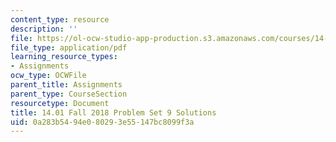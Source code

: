 ```yaml
---
content_type: resource
description: ''
file: https://ol-ocw-studio-app-production.s3.amazonaws.com/courses/14-01-principles-of-microeconomics-fall-2018/0a283b5494e080293e55147bc8099f3a_MIT14_01F18_pset9sol.pdf
file_type: application/pdf
learning_resource_types:
- Assignments
ocw_type: OCWFile
parent_title: Assignments
parent_type: CourseSection
resourcetype: Document
title: 14.01 Fall 2018 Problem Set 9 Solutions
uid: 0a283b54-94e0-8029-3e55-147bc8099f3a
---
```

